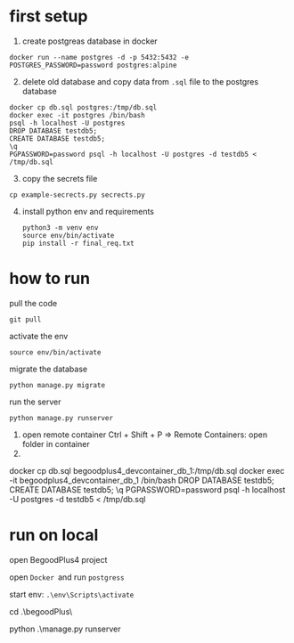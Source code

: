 # first setup

1) create postgreas database in docker

```
docker run --name postgres -d -p 5432:5432 -e POSTGRES_PASSWORD=password postgres:alpine
```

2) delete old database and copy data from `.sql` file to the postgres database

```
docker cp db.sql postgres:/tmp/db.sql
docker exec -it postgres /bin/bash
psql -h localhost -U postgres
DROP DATABASE testdb5;
CREATE DATABASE testdb5;
\q
PGPASSWORD=password psql -h localhost -U postgres -d testdb5 < /tmp/db.sql
```

3) copy the secrets file

```
cp example-secrects.py secrects.py
```

4) install python env and requirements
   ```
   python3 -m venv env
   source env/bin/activate
   pip install -r final_req.txt
   ```

# how to run

pull the code

```
git pull
```

activate the env

```
source env/bin/activate

```

migrate the database

```
python manage.py migrate
```

run the server

```
python manage.py runserver

```

1) open remote container
   Ctrl + Shift + P => Remote Containers: open folder in container
2) 

docker cp db.sql begoodplus4_devcontainer_db_1:/tmp/db.sql
docker exec -it begoodplus4_devcontainer_db_1 /bin/bash
DROP DATABASE testdb5;
CREATE DATABASE testdb5;
\q
PGPASSWORD=password psql -h localhost -U postgres -d testdb5 < /tmp/db.sql



# run on local

open BegoodPlus4 project

open `Docker `and run `postgress`

start env: `.\env\Scripts\activate`

cd .\begoodPlus\

python .\manage.py runserver
